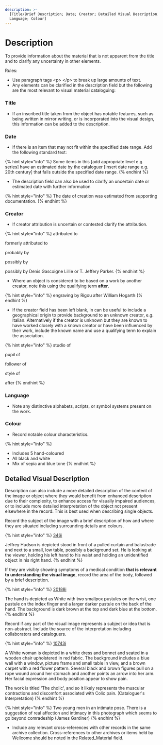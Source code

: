 ```yaml
---
description: >-
  [Title/Brief Description; Date; Creator; Detailed Visual Description;
  Language; Colour]
---
```


# Description

To provide information about the material that is not apparent from the title and to clarify any uncertainty in other elements. &#x20;

Rules:&#x20;

* Use paragraph tags \<p> \</p> to break up large amounts of text.&#x20;
* Any elements can be clarified in the description field but the following are the most relevant to visual material cataloguing:

### Title&#x20;

* If an inscribed title taken from the object has notable features, such as being written in mirror writing, or is incorporated into the visual design, this information can be added to the description.&#x20;

### Date

* If there is an item that may not fit within the specified date range. Add the following standard text:&#x20;

{% hint style="info" %}
Some items in this \[add appropriate level e.g. series] have an estimated date by the cataloguer \[insert date range e.g. 20th century] that falls outside the specified date range.
{% endhint %}

* The description field can also be used to clarify an uncertain date or estimated date with further information&#x20;

{% hint style="info" %}
The date of creation was estimated from supporting documentation.&#x20;
{% endhint %}



### Creator

* If creator attribution is uncertain or contested clarify the attribution.&#x20;

{% hint style="info" %}
attributed to

formerly attributed to

probably by

possibly by

possibly by Denis Gascoigne Lillie or T. Jeffery Parker.
{% endhint %}

* Where an object is considered to be based on a work by another creator, note this using the qualifying term **after**.

{% hint style="info" %}
engraving by Rigou after William Hogarth
{% endhint %}

* If the creator field has been left blank, in can be useful to include a geographical origin to  provide background to an unknown creator, e.g. Italian. Alternatively if the creator is unknown but they are known to have worked closely with a known creator or have been influenced by their work, include the known name and use a qualifying term to explain the association.&#x20;

{% hint style="info" %}
studio of

pupil of&#x20;

follower of

style of

after
{% endhint %}



### Language

* Note any distinctive alphabets, scripts, or symbol systems present on the work.&#x20;

### Colour

* Record notable colour characteristics.

{% hint style="info" %}
* Includes 5 hand-coloured
* All black and white&#x20;
* Mix of sepia and blue tone
{% endhint %}



## Detailed Visual Description

Description can also include a more detailed description of the content of the image or object where they would benefit from enhanced description due to their complexity, to enhance access for visually impaired audiences, or to include more detailed interpretation of the object not present elsewhere in the record. This is best used when describing single objects.

Record the subject of the image with a brief description of how and where they are situated including surrounding details and colours.&#x20;

{% hint style="info" %}
[346i](https://wellcomecollection.org/works/cbg7f99c/items)

Jeffrey Hudson is depicted stood in front of a pulled curtain and balustrade and next to a small, low table, possibly a background set. He is looking at the viewer, holding his left hand to his waist and holding an unidentified object in his right hand. &#x20;
{% endhint %}

If they are visibly showing symptoms of a medical condition **that is relevant to understanding the visual image**, record the area of the body, followed by a brief description.

{% hint style="info" %}
[20188i](https://wellcomecollection.org/works/w94we2mf)

The hand is depicted as White with two smallpox pustules on the wrist, one pustule on the index finger and a larger darker pustule on the back of the hand. The background is dark brown at the top and dark blue at the bottom.&#x20;
{% endhint %}

Record if any part of the visual image represents a subject or idea that is non-abstract. Include the source of the interpretation including collaborators and cataloguers.&#x20;

{% hint style="info" %}
[10743i](https://wellcomecollection.org/works/h7k5949x)

A White woman is depicted in a white dress and bonnet and seated in a wooden chair upholstered in red fabric. The background includes a blue wall with a window, picture frame and small table in view, and a brown carpet with a red flower pattern. Several black and brown figures pull on a rope wound around her stomach and another points an arrow into her arm. Her facial expression and body position appear to show pain.

The work is titled 'The cholic', and so it likely represents the muscular contractions and discomfort associated with Colic pain. (Cataloguer's Interpretation)
{% endhint %}

{% hint style="info" %}
Two young men in an intimate pose. There is a suggestion of real affection and intimacy in this photograph which seems to go beyond comradeship (James Gardiner)
{% endhint %}

* Include any relevant cross-references with other records in the same archive collection. Cross-references to other archives or items held by Wellcome should be noted in the Related\_Material field. &#x20;

